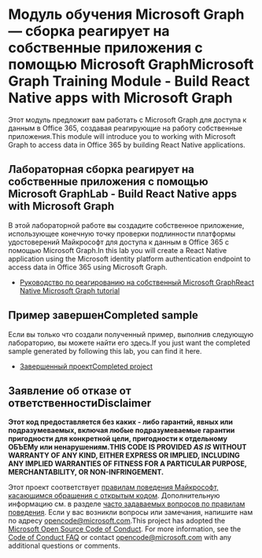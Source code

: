 # <a name="microsoft-graph-training-module---build-react-native-apps-with-microsoft-graph"></a><span data-ttu-id="b3689-101">Модуль обучения Microsoft Graph — сборка реагирует на собственные приложения с помощью Microsoft Graph</span><span class="sxs-lookup"><span data-stu-id="b3689-101">Microsoft Graph Training Module - Build React Native apps with Microsoft Graph</span></span>

<span data-ttu-id="b3689-102">Этот модуль предложит вам работать с Microsoft Graph для доступа к данным в Office 365, создавая реагирующие на работу собственные приложения.</span><span class="sxs-lookup"><span data-stu-id="b3689-102">This module will introduce you to working with Microsoft Graph to access data in Office 365 by building React Native applications.</span></span>

## <a name="lab---build-react-native-apps-with-microsoft-graph"></a><span data-ttu-id="b3689-103">Лабораторная сборка реагирует на собственные приложения с помощью Microsoft Graph</span><span class="sxs-lookup"><span data-stu-id="b3689-103">Lab - Build React Native apps with Microsoft Graph</span></span>

<span data-ttu-id="b3689-104">В этой лабораторной работе вы создадите собственное приложение, использующее конечную точку проверки подлинности платформы удостоверений Майкрософт для доступа к данным в Office 365 с помощью Microsoft Graph.</span><span class="sxs-lookup"><span data-stu-id="b3689-104">In this lab you will create a React Native application using the Microsoft identity platform authentication endpoint to access data in Office 365 using Microsoft Graph.</span></span>

- [<span data-ttu-id="b3689-105">Руководство по реагированию на собственный Microsoft Graph</span><span class="sxs-lookup"><span data-stu-id="b3689-105">React Native Microsoft Graph tutorial</span></span>](https://docs.microsoft.com/graph/tutorials/react-native)

## <a name="completed-sample"></a><span data-ttu-id="b3689-106">Пример завершен</span><span class="sxs-lookup"><span data-stu-id="b3689-106">Completed sample</span></span>

<span data-ttu-id="b3689-107">Если вы только что создали полученный пример, выполнив следующую лабораторию, вы можете найти его здесь.</span><span class="sxs-lookup"><span data-stu-id="b3689-107">If you just want the completed sample generated by following this lab, you can find it here.</span></span>

- [<span data-ttu-id="b3689-108">Завершенный проект</span><span class="sxs-lookup"><span data-stu-id="b3689-108">Completed project</span></span>](./demo)

## <a name="disclaimer"></a><span data-ttu-id="b3689-109">Заявление об отказе от ответственности</span><span class="sxs-lookup"><span data-stu-id="b3689-109">Disclaimer</span></span>

<span data-ttu-id="b3689-110">**Этот код предоставляется без каких *-* либо гарантий, явных или подразумеваемых, включая любые подразумеваемые гарантии пригодности для конкретной цели, пригодности к отдельному ОБЪЕМу или ненарушениям.**</span><span class="sxs-lookup"><span data-stu-id="b3689-110">**THIS CODE IS PROVIDED *AS IS* WITHOUT WARRANTY OF ANY KIND, EITHER EXPRESS OR IMPLIED, INCLUDING ANY IMPLIED WARRANTIES OF FITNESS FOR A PARTICULAR PURPOSE, MERCHANTABILITY, OR NON-INFRINGEMENT.**</span></span>

<span data-ttu-id="b3689-p101">Этот проект соответствует [правилам поведения Майкрософт, касающимся обращения с открытым кодом](https://opensource.microsoft.com/codeofconduct/). Дополнительную информацию см. в разделе [часто задаваемых вопросов по правилам поведения](https://opensource.microsoft.com/codeofconduct/faq/). Если у вас возникли вопросы или замечания, напишите нам по адресу [opencode@microsoft.com](mailto:opencode@microsoft.com).</span><span class="sxs-lookup"><span data-stu-id="b3689-p101">This project has adopted the [Microsoft Open Source Code of Conduct](https://opensource.microsoft.com/codeofconduct/). For more information, see the [Code of Conduct FAQ](https://opensource.microsoft.com/codeofconduct/faq/) or contact [opencode@microsoft.com](mailto:opencode@microsoft.com) with any additional questions or comments.</span></span>
